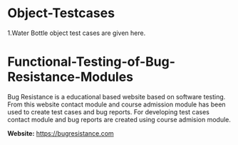 # Object-Testcases
1.Water Bottle object test cases are given here.
# Functional-Testing-of-Bug-Resistance-Modules
Bug Resistance is a educational based website based on software testing. From this website contact module and course admission module has been used to create test cases and bug reports.
For developing test cases contact module and bug reports are created using course admision module.

**Website:**
https://bugresistance.com
